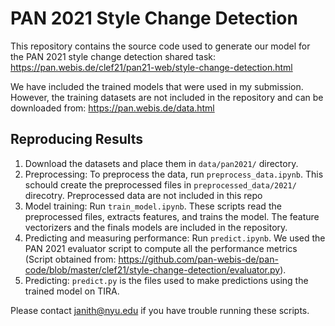 # PAN 2021 Style Change Detection

This repository contains the source code used to generate our model for the PAN 2021 style change detection shared task: https://pan.webis.de/clef21/pan21-web/style-change-detection.html

We have included the trained models that were used in my submission. However, the training datasets are not included in the repository and can be downloaded from: https://pan.webis.de/data.html


## Reproducing Results
1. Download the datasets and place them in `data/pan2021/` directory. 
2. Preprocessing: To preprocess the data, run `preprocess_data.ipynb`. This schould create the preprocessed files in `preprocessed_data/2021/` direcotry. Preprocessed data are not included in this repo
4. Model training: Run `train_model.ipynb`. These scripts read the preprocessed files, extracts features, and trains the model. The feature vectorizers and the finals models are included in the repository. 
5. Predicting and measuring performance: Run `predict.ipynb`. We used the PAN 2021 evaluator script to compute all the performance metrics (Script obtained from: https://github.com/pan-webis-de/pan-code/blob/master/clef21/style-change-detection/evaluator.py).
5. Predicting: `predict.py` is the files used to make predictions using the trained model on TIRA.

Please contact janith@nyu.edu if you have trouble running these scripts.  